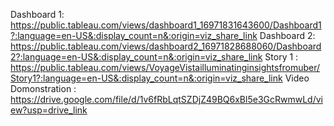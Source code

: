 Dashboard 1: https://public.tableau.com/views/dashboard1_16971831643600/Dashboard1?:language=en-US&:display_count=n&:origin=viz_share_link
Dashboard 2: https://public.tableau.com/views/dashboard2_16971828688060/Dashboard2?:language=en-US&:display_count=n&:origin=viz_share_link
Story 1 : https://public.tableau.com/views/VoyageVistailluminatinginsightsfromuber/Story1?:language=en-US&:display_count=n&:origin=viz_share_link
Video Domonstration : https://drive.google.com/file/d/1v6fRbLqtSZDjZ49BQ6xBl5e3GcRwmwLd/view?usp=drive_link
